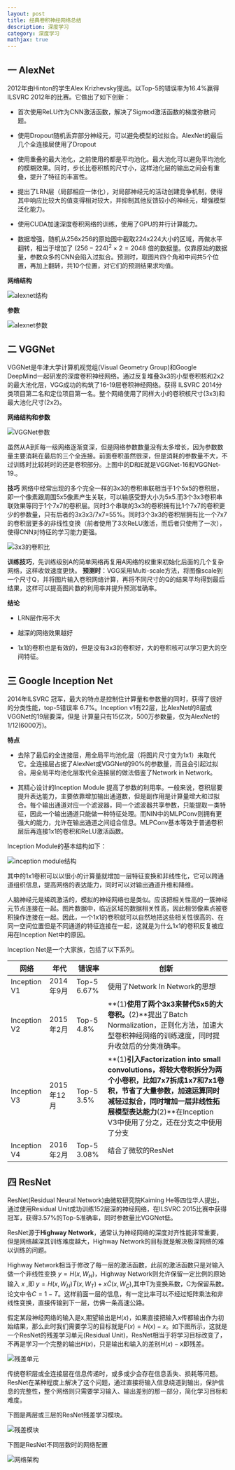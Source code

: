 ```yaml
---
layout: post
title: 经典卷积神经网络总结
description: 深度学习
category: 深度学习
mathjax: true
---
```


## 一  AlexNet

2012年由Hinton的学生Alex Krizhevsky提出。以Top-5的错误率为16.4%赢得ILSVRC 2012年的比赛。它做出了如下创新：

+ 首次使用ReLU作为CNN激活函数，解决了Sigmod激活函数的梯度弥散问题。

+ 使用Dropout随机丢弃部分神经元，可以避免模型的过拟合。AlexNet的最后几个全连接层使用了Dropout

+ 使用重叠的最大池化，之前使用的都是平均池化。最大池化可以避免平均池化的模糊效果。同时，步长比卷积核的尺寸小，这样池化层的输出之间会有重叠，提升了特征的丰富性。

+ 提出了LRN层（局部相应一体化），对局部神经元的活动创建竞争机制，使得其中响应比较大的值变得相对较大，并抑制其他反馈较小的神经元，增强模型泛化能力。

+ 使用CUDA加速深度卷积网络的训练，使用了GPU的并行计算能力。

+ 数据增强，随机从256x256的原始图中截取224x224大小的区域，再做水平翻转，相当于增加了 $(256-224)^2\times 2=2048$ 倍的数据量。仅靠原始的数据量，参数众多的CNN会陷入过拟合。预测时，取图片四个角和中间共5个位置，再加上翻转，共10个位置，对它们的预测结果求均值。


**网络结构**

![alexnet结构](/images/blog/AlexNet_struct.jpg)

 

**参数**


 
![alexnet参数](/images/blog/alexnet-params.jpg)

## 二  VGGNet

VGGNet是牛津大学计算机视觉组(Visual Geometry Group)和Google DeepMind一起研发的深度卷积神经网络。通过反复堆叠3x3的小型卷积核和2x2的最大池化层，VGG成功的构筑了16-19层卷积神经网络。获得 ILSVRC 2014分类项目第二名和定位项目第一名。整个网络使用了同样大小的卷积核尺寸(3x3)和最大池化尺寸(2x2)。

**网络结构和参数**

![VGGNet参数](/images/blog/VGGNet.png)



虽然从A到E每一级网络逐渐变深，但是网络参数数量没有太多增长，因为参数数量主要消耗在最后的三个全连接。前面卷积虽然很深，但是消耗的参数量不大，不过训练时比较耗时的还是卷积部分。上图中的D和E就是VGGNet-16和VGGNet-19.。

**技巧**
 网络中经常出现的多个完全一样的3x3的卷积串联相当于1个5x5的卷积层，即一个像素跟周围5x5像素产生关联，可以输感受野大小为5x5.而3个3x3卷积串联效果等同于1个7x7的卷积层。同时3个串联的3x3的卷积拥有比1个7x7的卷积更少的参数量，只有后者的3x3x3/7x7=55%。同时3个3x3的卷积层拥有比一个7x7的卷积层更多的非线性变换（前者使用了3次ReLU激活，而后者只使用了一次），使得CNN对特征的学习能力更强。

![3x3的卷积比](/images/blog/vgg_3x3.jpg)


 
**训练技巧**，先训练级别A的简单网络再复用A网络的权重来初始化后面的几个复杂网络，这样收敛速度更快。
**预测时**：VGG采用Multi-scale方法，将图像scale到一个尺寸Q，并将图片输入卷积网络计算，再将不同尺寸的Q的结果平均得到最后结果，这样可以提高图片数的利用率并提升预测准确率。

**结论**

+ LRN层作用不大

+ 越深的网络效果越好

+ 1x1的卷积也是有效的，但是没有3x3的卷积好，大的卷积核可以学习更大的空间特征。


##  三 Google Inception Net

2014年ILSVRC 冠军，最大的特点是控制住计算量和参数量的同时，获得了很好的分类性能，top-5错误率 6.7%。Inception v1有22层，比AlexNet的8层或VGGNet的19层要深，但是 计算量只有15亿次，500万参数量，仅为AlexNet的1/12(6000万)。

**特点**

+ 去除了最后的全连接层，用全局平均池化层（将图片尺寸变为1x1）来取代它。全连接层占据了AlexNet或VGGNet的90%的参数量，而且会引起过拟合。用全局平均池化层取代全连接层的做法借鉴了Network in Network。

+ 其精心设计的Inception Module 提高了参数的利用率。一般来说，卷积层要提升表达能力，主要依靠增加输出通道数，但是副作用是计算量增大和过拟合。每个输出通道对应一个滤波器，同一个滤波器共享参数，只能提取一类特征，因此一个输出通道只能做一种特征处理。而NIN中的MLPConv则拥有更强大的能力，允许在输出通道之间组合信息。MLPConv基本等效于普通卷积层后再连接1x1的卷积和ReLU激活函数。


Inception Module的基本结构如下：

![inception module结构](/images/blog/inception_module.jpg)


 其中的1x1卷积可以以很小的计算量就增加一层特征变换和非线性化，它可以跨通道组织信息，提高网络的表达能力，同时可以对输出通道升维和降维。

人脑神经元是稀疏激活的，模拟的神经网络也是类似。应该把相关性高的一簇神经元节点连接在一起。图片数据中，临近区域的数据相关性高，因此相邻像素点被卷积操作连接在一起。因此，一个1x1的卷积就可以自然地把这些相关性很高的、在同一空间位置但是不同通道的特征连接在一起，这就是为什么1x1的卷积反复被应用在Inception Net中的原因。


Inception Net是一个大家族，包括了以下系列。

|网络|年代|错误率|创新|
|---|---|---|---|
|Inception V1|2014年9月| Top-5 6.67%|使用了Network In Network的思想|
|Inception V2|2015年2月|Top-5 4.8%|**(1)**使用了两个3x3来替代5x5的大卷积。**(2)**提出了Batch Normalization，正则化方法，加速大型卷积神经网络的训练速度，同时提升收敛后的分类准确率。|
|Inception V3|2015年12月|Top-5 3.5%|**(1)**引入Factorization into small convolutions，将较大卷积拆分为两个小卷积，比如7x7拆成1x7和7x1卷积，节省了大量参数，加速运算同时减轻过拟合，同时增加一层非线性拓展模型表达能力**(2)**在Inception V3中使用了分之，还在分支之中使用了分支|
|Inception V4|2016年2月|Top-5 3.08%|结合了微软的ResNet|

##  四  ResNet

ResNet(Residual Neural Network)由微软研究院Kaiming He等四位华人提出，通过使用Residual Unit成功训练152层深的神经网络，在ILSVRC 2015比赛中获得冠军，获得3.57%的Top-5准确率，同时参数量比VGGNet低。

ResNet源于**Highway Network**，通常认为神经网络的深度对齐性能非常重要，但是网络越深其训练难度越大，Highway Network的目标就是解决极深网络的难以训练的问题。


Highway Network相当于修改了每一层的激活函数，此前的激活函数只是对输入做一个非线性变换 $y=H(x,W_H)$，Highway Network则允许保留一定比例的原始输入 $x$ ,即 $y=H(x,W_H)\dot T(x,W_T)+x\dot C(x,W_C)$,其中T为变换系数，C为保留系数。论文中令$C=1-T$。这样前面一层的信息，有一定比率可以不经过矩阵乘法和非线性变换，直接传输到下一层，仿佛一条高速公路。

假定某段神经网络的输入是x,期望输出是$H(x)$，如果直接把输入x传都输出作为初始结果，那么此时我们需要学习的目标就是$F(x)=H(x)-x$。如下图所示，这就是一个ResNet的残差学习单元(Residual Unit)，ResNet相当于将学习目标改变了，不再是学习一个完整的输出$H(x)$，只是输出和输入的差别$H(x)-x$即残差。

![残差单元](/images/blog/Residual_Unit.png)


 
传统卷积层或全连接层在信息传递时，或多或少会存在信息丢失、损耗等问题。ResNet在某种程度上解决了这个问题，通过直接将输入信息绕道到输出，保护信息的完整性，整个网络则只需要学习输入、输出差别的那一部分，简化学习目标和难度。

下图是两层或三层的ResNet残差学习模块。

![残差模块](/images/blog/resnet_block.jpg)

下图是ResNet不同层数时的网络配置

![网络架构](/images/blog/resnet_architecture.png)


 

